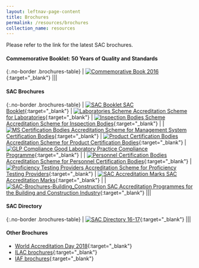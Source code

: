 ```yaml
---
layout: leftnav-page-content
title: Brochures
permalink: /resources/brochures
collection_name: resources
---
```

Please refer to the link for the latest SAC brochures.

#### Commemorative Booklet: 50 Years of Quality and Standards

{:.no-border .brochures-table}
| [![Commemorative Book 2016](/images/brochures/Comm%20Book%202016.png)](https://spring.enterprisesg.gov.sg/Resources/Documents/50_years_of_quality_and_standards/web/html5/index.html){:target="_blank"}  |||

#### SAC Brochures

{:.no-border .brochures-table}
| [![SAC Booklet](/images/brochures/SAC-Booklet.jpg) SAC Booklet](/files/brochures/SAC-Booklet.pdf){:target="_blank"}  | [![Laboratories Scheme](/images/brochures/SAC-Brochures-LA.jpg) Accreditation Scheme for Laboratories](/files/brochures/SAC%20Brochure%20-%20Accreditation%20Scheme%20for%20Laboratories.pdf){:target="_blank"} | [![Inspection Bodies Scheme](/images/brochures/SAC-Brochures-IB.jpg) Accreditation Scheme for Inspection Bodies](/files/brochures/SAC%20Brochure%20-%20Accreditation%20Scheme%20for%20Inspection%20Bodies.pdf){:target="_blank"} |
| [![MS Certification Bodies](/images/brochures/SAC-Brochures-MS.jpg) Accreditation Scheme for Management System Certification Bodies](/files/brochures/SAC%20Brochure%20-%20Accreditation%20Scheme%20for%20Managament%20System%20Certification%20Bodies.pdf){:target="_blank"} | [![Product Certification Bodies](/images/brochures/SAC-Brochures-PC.PNG) Accreditation Scheme for Product Certification Bodies](/files/brochures/SAC%20Brochure%20-%20Accreditation%20Scheme%20for%20Product%20Certification%20Bodies.pdf){:target="_blank"} | [![GLP Compliance](/images/brochures/SAC-Brochures-GLP.jpg) Good Laboratory Practice Compliance Programme](/files/brochures/SAC%20Brochure%20-%20Good%20Laboratory%20Practice%20Compliance%20Programme.pdf){:target="_blank"} |
| [![Personnel Certification Bodies](/images/brochures/SAC-Brochures-PCB.jpg) Accreditation Scheme for Personnel Certification Bodies](/files/brochures/SAC%20Brochure%20-%20Accreditation%20Scheme%20for%20Personnel%20Certification%20Bodies.pdf){:target="_blank"} |  [![Proficiency Testing Providers](/images/brochures/SAC-Brochures-PTP.jpg) Accreditation Scheme for Proficiency Testing Providers](/files/brochures/SAC%20Brochure%20-%20Accreditation%20Scheme%20for%20Proficiency%20Testing%20Providers.pdf){:target="_blank"} | [![SAC Accreditation Marks](/images/brochures/SAC-Brochures-SAC%20Accreditation%20Marks.jpg) SAC Accreditation Marks](/files/brochures/SAC%20Brochure%20-%20SAC%20Accreditation%20Mark.pdf){:target="_blank"} |
| [![SAC-Brochures-Building_Construction](/images/brochures/SAC-Brochures-Building_Construction.PNG) SAC Accreditation Programmes for the Building and Construction Industry](/files/brochures/SAC%20Accreditation%20Programmes%20for%20the%20Building%20and%20Construction%20Industry.pdf){:target="_blank"}  |||

#### SAC Directory

{:.no-border .brochures-table}
| [![SAC Directory 16-17](/images/brochures/SAC%20Directory%20Cover%201617.png)](/files/brochures/SAC%20Directory%2016-17%20Final.pdf){:target="_blank"} |||

#### Other Brochures
* [World Accreditation Day 2018](http://ilac.org/news-and-events/world-accreditation-day/){:target="_blank"}
* [ILAC brochures](https://ilac.org/publications-and-resources/ilac-promotional-brochures/){:target="_blank"}
* [IAF brochures](https://www.iaf.nu/articles/Promotional_Documents/300){:target="_blank"}
